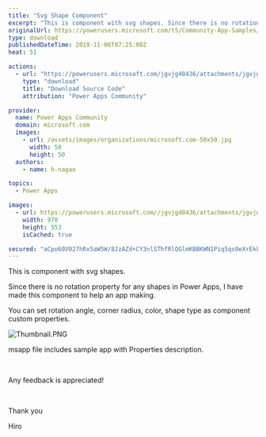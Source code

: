 ```yaml
---
title: "Svg Shape Component"
excerpt: "This is component with svg shapes. Since there is no rotation property for any shapes in Power Apps, I have made this component to help an app"
originalUrl: https://powerusers.microsoft.com/t5/Community-App-Samples/Svg-Shape-Component/td-p/397828
type: download
publishedDateTime: 2019-11-06T07:25:00Z
heat: 51

actions:
  - url: "https://powerusers.microsoft.com/jgvjg48436/attachments/jgvjg48436/AppFeedbackGallery/310/2/Shapes.msapp"
    type: "download"
    title: "Download Source Code"
    attribution: "Power Apps Community"

provider:
  name: Power Apps Community
  domain: microsoft.com
  images:
    - url: /assets/images/organizations/microsoft.com-50x50.jpg
      width: 50
      height: 50
  authors:
    - name: h-nagao

topics:
  - Power Apps

images:
  - url: https://powerusers.microsoft.com//jgvjg48436/attachments/jgvjg48436/AppFeedbackGallery/310/1/Thumbnail.PNG
    width: 970
    height: 553
    isCached: true

secured: "aCpo60V027hRx5aW5W/8JzAZd+CY3nlSThfRlQGlmKBBKWN1Piq5qs0eXrEkkCPQAEi0xgA0xa0kZhJ3GIVBOFVuaoy9P6xpEXnU/scvdNQDXx8Brt+rCmC4JaeyfBRIIekOypxgce1WB6cQwp8XInEtvzL0n3KJgsjOvC4jBxwrljJf5lQga69exKJaTQqjKb5ONzpcY1L9sW9axphIhL/51M1kmK3SiNbvl80Jri10OnM9z5P+R1J2tVuiT3K/+Zd3FZR+8yV8H+FNeZGq7Ch65EDAQxe+PueDnOvp0TMrExX0YEanxf7f95IzY6Hd1XAStMjyqD2nQxYCzS3xZUBLe3+1hMUMscqvam1sBVNUrGEfxkYtWZN/WVykGIphBOwjN0ve80cDQ5nvM+CdIQ==;bxWKVx3qOTzflBT/D+39bw=="
---
```

<p>This is component with svg shapes.</p><p>Since there is no rotation property for any shapes in Power Apps, I have made this component to help an app making.</p><p>You can set rotation angle, corner radius, color, shape type as component custom properties.</p><p><span class="lia-inline-image-display-wrapper lia-image-align-inline" image-alt="Thumbnail.PNG" style="width: 400px;"><img src="https://powerusers.microsoft.com/t5/image/serverpage/image-id/96921iA6B12B7CC975011E/image-size/medium?v=1.0&amp;px=400" title="Thumbnail.PNG" alt="Thumbnail.PNG" li-image-url="https://powerusers.microsoft.com/t5/image/serverpage/image-id/96921iA6B12B7CC975011E?v=1.0" li-image-display-id="'96921iA6B12B7CC975011E'" li-message-uid="'397828'" li-messages-message-image="true" li-bindable="" class="lia-media-image" tabindex="0" li-bypass-lightbox-when-linked="true" li-use-hover-links="false"></span></p><p>msapp file includes sample app with Properties description.</p><p>&nbsp;</p><p>Any feedback is appreciated!</p><p>&nbsp;</p><p>Thank you</p><p>Hiro</p>

